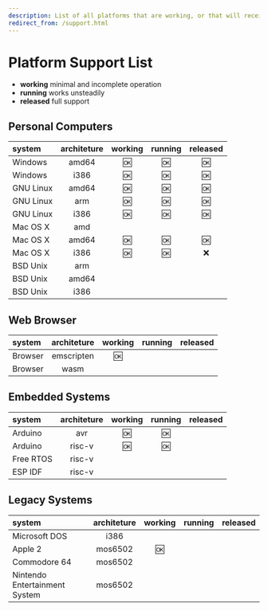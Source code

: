 ```yaml
---
description: List of all platforms that are working, or that will receive the support soon.
redirect_from: /support.html
---
```


Platform Support List
=====================

 * **working** minimal and incomplete operation
 * **running** works unsteadily
 * **released** full support

Personal Computers
------------------

| system | architeture | working | running | released |
| :----- | :---------: | :-----: | :-----: | :------: |
| Windows | amd64 | :ok: | :ok:  | :ok:  |
| Windows | i386 | :ok:  | :ok: | :ok: |
| GNU Linux | amd64 | :ok:  | :ok: | :ok: |
| GNU Linux | arm | :ok:  | :ok: | :ok: |
| GNU Linux | i386 | :ok: | :ok: | :ok: |
| Mac OS X | amd |
| Mac OS X | amd64 | :ok: | :ok: | :ok: |
| Mac OS X | i386 | :ok: | :ok: | :x: |
| BSD Unix | arm |
| BSD Unix | amd64 |
| BSD Unix | i386 |

Web Browser 
-----------

| system | architeture | working | running | released |
| :----- | :---------: | :-----: | :-----: | :------: |
| Browser | emscripten | :ok: |
| Browser | wasm |

Embedded Systems
----------------

| system | architeture | working | running | released |
| :----- | :---------: | :-----: | :-----: | :------: |
| Arduino | avr | :ok: | :ok: |
| Arduino | risc-v | :ok: | :ok: |
| Free RTOS | risc-v |
| ESP IDF | risc-v |

Legacy Systems
--------------

| system | architeture | working | running | released |
| :----- | :---------: | :-----: | :-----: | :------: |
| Microsoft DOS | i386 |
| Apple 2 | mos6502 | :ok: |
| Commodore 64 | mos6502 |
| Nintendo Entertainment System | mos6502 |

